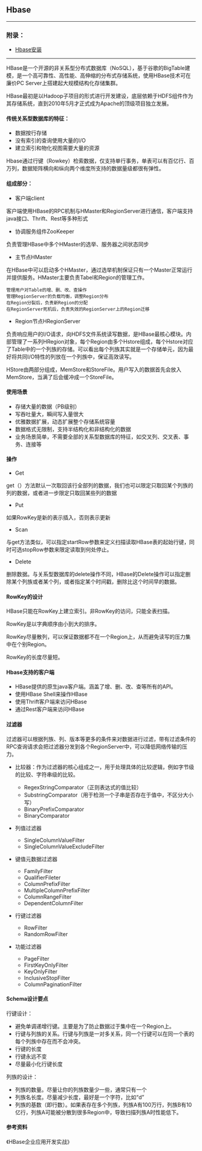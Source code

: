 ## Hbase

---

### 附录：

* [Hbase安装](http://blog.csdn.net/itomge/article/details/9970833)

-----

HBase是一个开源的非关系型分布式数据库（NoSQL），基于谷歌的BigTable建模，是一个高可靠性、高性能、高伸缩的分布式存储系统，使用HBase技术可在廉价PC Server上搭建起大规模结构化存储集群。

HBase最初是以Hadoop子项目的形式进行开发建设，底层依赖于HDFS组件作为其存储系统，直到2010年5月才正式成为Apache的顶级项目独立发展。

#### 传统关系型数据库的特征：

* 数据按行存储
* 没有索引的查询使用大量的I/O
* 建立索引和物化视图需要大量的资源

Hbase通过行键（Rowkey）检索数据，仅支持单行事务，单表可以有百亿行、百万列，数据矩阵横向和纵向两个维度所支持的数据量级都很有弹性。

####  组成部分：

* 客户端client

客户端使用HBase的RPC机制与HMaster和RegionServer进行通信，客户端支持java接口、Thrift、Rest等多种形式

* 协调服务组件ZooKeeper

负责管理HBase中多个HMaster的选举、服务器之间状态同步

* 主节点HMaster

在HBase中可以启动多个HMaster，通过选举机制保证只有一个Master正常运行并提供服务。HMaster主要负责Tabel和Region的管理工作。

```
管理用户对Table的增、删、改、查操作
管理RegionServer的负载均衡，调整Region分布
在Region分裂后，负责新Region的分配
在RegionServer死机后，负责失效的RegionServer上的Region迁移
```

* Region节点HRegionServer

负责响应用户的I/O请求，向HDFS文件系统读写数据，是HBase最核心模块。内部管理了一系列HRegion对象，每个Region由多个Hstore组成，每个Hstore对应了Table中的一个列族的存储。可以看出每个列族其实就是一个存储单元，因为最好将共同I/O特性的列放在一个列族中，保证高效读写。

HStore由两部分组成，MemStore和StoreFile。用户写入的数据首先会放入MemStore，当满了后会缓冲成一个StoreFile。


#### 使用场景

* 存储大量的数据（PB级别）
* 写吞吐量大，瞬间写入量很大
* 优雅数据扩展，动态扩展整个存储系统容量
* 数据格式无限制，支持半结构化和非结构化的数据
* 业务场景简单，不需要全部的关系型数据库的特征，如交叉列、交叉表、事务、连接等

#### 操作

* Get

get（）方法默认一次取回该行全部列的数据，我们也可以限定只取回某个列族的列的数据，或者进一步限定只取回某些列的数据

* Put

如果RowKey是新的表示插入，否则表示更新

* Scan

与get方法类似，可以指定startRow参数来定义扫描读取HBase表的起始行键，同时可选stopRow参数来限定读取到何处停止。

* Delete

删除数据。与关系型数据库的delete操作不同，HBase的Delete操作可以指定删除某个列族或者某个列，或者指定某个时间戳，删除比这个时间早的数据。

#### RowKey的设计

HBase只能在RowKey上建立索引。非RowKey的访问，只能全表扫描。

RowKey是以字典顺序由小到大的排序。

RowKey尽量散列，可以保证数据都不在一个Region上，从而避免读写的压力集中在个别Region。

RowKey的长度尽量短。


#### Hbase支持的客户端

* HBase提供的原生java客户端。涵盖了增、删、改、查等所有的API。
* 使用HBase Shell来操作HBase
* 使用Thrift客户端来访问HBase
* 通过Rest客户端来访问HBase


#### 过滤器

过滤器可以根据列族、列、版本等更多的条件来对数据进行过滤，带有过滤条件的RPC查询请求会把过滤器分发到各个RegionServer中，可以降低网络传输的压力。

* 比较器：作为过滤器的核心组成之一，用于处理具体的比较逻辑，例如字节级的比较、字符串级的比较。

	* RegexStringComparator（正则表达式的值比较）
	* SubstringComparator（用于检测一个子串是否存在于值中，不区分大小写）
	* BinaryPrefixComparator
	* BinaryComparator

* 列值过滤器
	* SingleColumnValueFilter
	* SingleColumnValueExcludeFilter
* 键值元数据过滤器
	* FamilyFilter
	* QualifierFileter
	* ColumnPrefixFilter
	* MultipleColumnPrefixFilter
	* ColumnRangeFilter
	* DependentColumnFilter
* 行键过滤器
	* RowFilter
	* RandomRowFilter
* 功能过滤器
	* PageFilter
	* FirstKeyOnlyFilter
	* KeyOnlyFilter
	* InclusiveStopFilter
	* ColumnPaginationFilter

#### Schema设计要点

行键设计：

* 避免单调递增行键。主要是为了防止数据过于集中在一个Region上。
* 行键与列族的关系。行键与列族是一对多关系，同一个行键可以在同一个表的每个列族中存在而不会冲突。
* 行键的长度
* 行键永远不变
* 尽量最小化行键长度

列族的设计：

* 列族的数量。尽量让你的列族数量少一些，通常只有一个
* 列族名长度。尽量减少长度，最好是一个字符，比如“d”
* 列族的基数（即行数）。如果表存在多个列族，列族A有100万行，列族B有10亿行，列族A可能被分散到很多Region中，导致扫描列族A时性能低下。


#### 参考资料
《HBase企业应用开发实战》
	
	